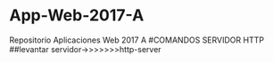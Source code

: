 # App-Web-2017-A
Repositorio Aplicaciones Web 2017 A
#COMANDOS SERVIDOR HTTP
##levantar servidor->>>>>>>http-server
